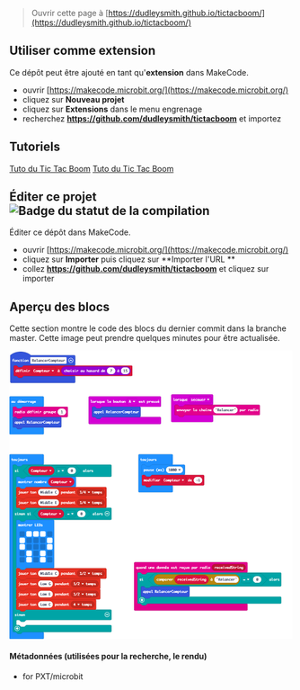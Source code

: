
> Ouvrir cette page à [https://dudleysmith.github.io/tictacboom/](https://dudleysmith.github.io/tictacboom/)

## Utiliser comme extension

Ce dépôt peut être ajouté en tant qu'**extension** dans MakeCode.

* ouvrir [https://makecode.microbit.org/](https://makecode.microbit.org/)
* cliquez sur **Nouveau projet**
* cliquez sur **Extensions** dans le menu engrenage
* recherchez **https://github.com/dudleysmith/tictacboom** et importez

## Tutoriels
[Tuto du Tic Tac Boom](https://makecode.microbit.org/#tutorial:github:dudleysmith/tictacboom/tutorial)
[Tuto du Tic Tac Boom](https://makecode.microbit.org/#tutorial:github:dudleysmith/tictacboom/tutorial)

## Éditer ce projet ![Badge du statut de la compilation](https://github.com/dudleysmith/tictacboom/workflows/MakeCode/badge.svg)

Éditer ce dépôt dans MakeCode.

* ouvrir [https://makecode.microbit.org/](https://makecode.microbit.org/)
* cliquez sur **Importer** puis cliquez sur **Importer l'URL **
* collez **https://github.com/dudleysmith/tictacboom** et cliquez sur importer

## Aperçu des blocs

Cette section montre le code des blocs du dernier commit dans la branche master.
Cette image peut prendre quelques minutes pour être actualisée.

![Un rendu de la vue des blocs](https://github.com/dudleysmith/tictacboom/raw/master/.github/makecode/blocks.png)

#### Métadonnées (utilisées pour la recherche, le rendu)

* for PXT/microbit
<script src="https://makecode.com/gh-pages-embed.js"></script><script>makeCodeRender("{{ site.makecode.home_url }}", "{{ site.github.owner_name }}/{{ site.github.repository_name }}");</script>
